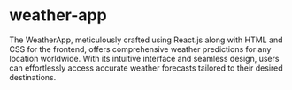 # weather-app
The WeatherApp, meticulously crafted using React.js along with HTML and CSS for the frontend, offers comprehensive weather predictions for any location worldwide. With its intuitive interface and seamless design, users can effortlessly access accurate weather forecasts tailored to their desired destinations.
